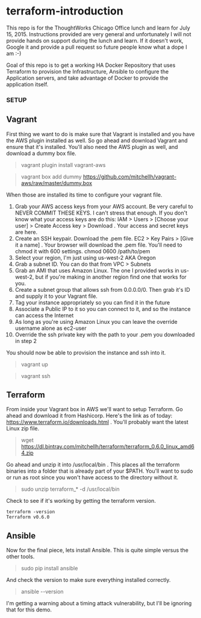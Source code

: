 # terraform-introduction

This repo is for the ThoughtWorks Chicago Office lunch and learn for July 15, 2015.  Instructions provided are very general and unfortunately I will not provide hands on support during the lunch and learn.  If it doesn't work, Google it and provide a pull request so future people know what a dope I am :-)

Goal of this repo is to get a working HA Docker Repository that uses Terraform to provision the Infrastructure, Ansible to configure the Application servers, and take advantage of Docker to provide the application itself.

### SETUP

## Vagrant

First thing we want to do is make sure that Vagrant is installed and you have the AWS plugin installed as well.  So go ahead and download Vagrant and ensure that it's installed.  You'll also need the AWS plugin as well, and download a dummy box file.


> vagrant plugin install vagrant-aws

> vagrant box add dummy https://github.com/mitchellh/vagrant-aws/raw/master/dummy.box

When those are installed its time to configure your vagrant file.  

1. Grab your AWS access keys from your AWS account.  Be very careful to NEVER COMMIT THESE KEYS.  I can't stress that enough.  If you don't know what your access keys are do this: IAM > Users > [Choose your user] > Create Access key > Download .  Your access and secret keys are here.
2. Create an SSH keypair.  Download the .pem file.  EC2 > Key Pairs > [Give it a name] .  Your browser will download the .pem file.  You'll need to chmod it with 600 settings.  chmod 0600 /path/to/pem
3. Select your region, I'm just using us-west-2 AKA Oregon
4. Grab a subnet ID.  You can do that from VPC > Subnets
5. Grab an AMI that uses Amazon Linux.  The one I provided works in us-west-2, but if you're making in another region find one that works for you.
6. Create a subnet group that allows ssh from 0.0.0.0/0.  Then grab it's ID and supply it to your Vagrant file.
7. Tag your instance appropriately so you can find it in the future
8. Associate a Public IP to it so you can connect to it, and so the instance can access the Internet
9. As long as you're using Amazon Linux you can leave the override username alone as ec2-user
10. Override the ssh private key with the path to your .pem you downloaded in step 2

You should now be able to provision the instance and ssh into it.

> vagrant up

> vagrant ssh

## Terraform

From inside your Vagrant box in AWS we'll want to setup Terraform.  Go ahead and download it from Hashicorp.  Here's the link as of today: https://www.terraform.io/downloads.html .  You'll probably want the latest Linux zip file.

> wget https://dl.bintray.com/mitchellh/terraform/terraform_0.6.0_linux_amd64.zip 

Go ahead and unzip it into /usr/local/bin .  This places all the terraform binaries into a folder that is already part of your $PATH.  You'll want to sudo or run as root since you won't have access to the directory without it.

> sudo unzip terraform_* -d /usr/local/bin

Check to see if it's working by getting the terraform version.

```
terraform -version
Terraform v0.6.0
```

## Ansible

Now for the final piece, lets install Ansible.  This is quite simple versus the other tools.

> sudo pip install ansible

And check the version to make sure everything installed correctly.

> ansible --version

I'm getting a warning about a timing attack vulnerability, but I'll be ignoring that for this demo.
